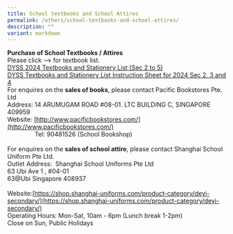 ```yaml
---
title: School textbooks and School Attires
permalink: /others/school-textbooks-and-school-attires/
description: ""
variant: markdown
---
```

**Purchase of School Textbooks / Attires**  
Please click –&gt; for textbook list.&nbsp;  
[DYSS 2024 Textbooks and Stationery List (Sec 2 to 5)](/files/Useful%20Links/UL%20Parents/2024%20dyss%20booklist%20(sec%202%20to%20sec%204).pdf)<br>
[DYSS Textbooks and Stationery List Instruction Sheet for 2024 Sec 2, 3 and 4](/files/Useful%20Links/UL%20Parents/2024%20dyss%20instructions%20sheet_pg.pdf) <br>
For enquires on the&nbsp;**sales of books**, please contact Pacific Bookstores Pte. Ltd<br>
Address:&nbsp;14 ARUMUGAM ROAD #08-01. LTC BUILDING C, SINGAPORE 409959  
Website:&nbsp;[http://www.pacificbookstores.com/](http://www.pacificbookstores.com/)  
&nbsp;&nbsp; &nbsp;&nbsp;&nbsp; &nbsp;&nbsp;&nbsp; &nbsp;&nbsp;&nbsp; &nbsp;Tel: 90481526 (School Bookshop)  
					<br>
					For enquires on the&nbsp;**sales of school attire**, please contact Shanghai School Uniform Pte Ltd.  
Outlet Address:&nbsp;&nbsp;Shanghai School Uniforms Pte Ltd  
63 Ubi Ave 1 , #04-01  <br>
63@Ubi  Singapore 408937<br>  
Website:[https://shop.shanghai-uniforms.com/product-category/deyi-secondary/](https://shop.shanghai-uniforms.com/product-category/deyi-secondary/)&nbsp;  
Operating Hours: Mon-Sat, 10am - 6pm (Lunch break 1-2pm)  
Close on Sun, Public Holidays
